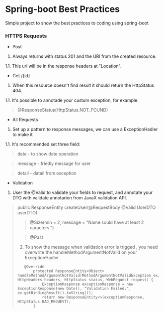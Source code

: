 # Spring-boot Best Practices
Simple project to show the best practices to coding using spring-boot

### HTTPS Requests

- Post 
1. Always returns with status 201 and the URI from the created resource.

1.1. This uri will be in the response headers at "Location".

- Get /{id}
1. When this resource doesn't find result it should return the HttpStatus 404.

1.1. It's possible to annotade your custum exception, for example:
  > @ResponseStatus(HttpStatus.NOT_FOUND)

- All Requests
1. Set up a pattern to response messages, we can use a ExceptionHadler to make it

1.1. It's recommended set three field:
> date - to show date operation

> message - friedly message for user

> detail -  datail from exception

- Validation
1. User the @Valid to validate your fields to request, and annotate your DTO with validate annotarion from JavaX validation API.

>  public ResponseEntity<Object> createUser(@RequestBody @Valid UserDTO userDTO)

>  @Size(min = 2, message = "Name sould have at least 2 caracters.")

>  @Past

2. To show the message when validation error is trigged , you need overwrite the handleMethodArgumentNotValid on your ExceptionHadler

```
   @Override
       protected ResponseEntity<Object> handleMethodArgumentNotValid(MethodArgumentNotValidException ex, HttpHeaders headers, HttpStatus status, WebRequest request) {
           ExceptionResponse exceptionResponse = new ExceptionResponse(new Date(), "Validation Failed.", ex.getBindingResult().toString());
           return new ResponseEntity<>(exceptionResponse, HttpStatus.BAD_REQUEST);
       }
```
